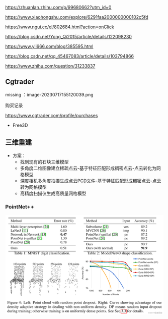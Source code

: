 https://zhuanlan.zhihu.com/p/99680662?utm_id=0

https://www.xiaohongshu.com/explore/6291faa2000000000102c5fd

https://www.ngui.cc/el/802684.html?action=onClick

https://blog.csdn.net/Yong_Qi2015/article/details/122098230

https://www.yii666.com/blog/385595.html

https://blog.csdn.net/qq_45467083/article/details/103794866

https://www.zhihu.com/question/31233837

## Cgtrader

missing ：image-20230717155120039.png

购买记录

https://www.cgtrader.com/profile/purchases

- Free3D

## 三维重建

- 方案：
  - 找到现有的石块三维模型
  - 多角度二维图像建立稀疏点云-基于特征匹配形成稠密点云-点云转化为网格模型
  - 深度相机多角度拍摄生成点云PCD文件-基于特征匹配形成稠密点云-点云转为网格模型
  - 高精度扫描仪生成高质量网格模型

### PointNet++

![img](../../../assets/84_img.png)
